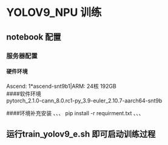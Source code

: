 # YOLOV9_NPU 训练
## notebook 配置  

### 服务器配置
#### 硬件环境  
Ascend: 1*ascend-snt9b1|ARM: 24核 192GB  
####软件环境  
pytorch_2.1.0-cann_8.0.rc1-py_3.9-euler_2.10.7-aarch64-snt9b

####环境补充安装 
、、、
pip install -r requirment.txt
、、、

## 运行train_yolov9_e.sh 即可启动训练过程
